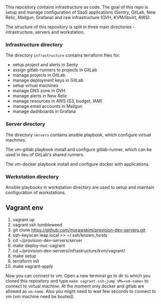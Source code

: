 This repository contains infrastructure as code.
The goal of this repo is setup and manage configuration of SaaS applications (Sentry, GitLab, New Relic, Mailgun, Grafana) and raw infrastructure (OVH, KVM/libvirt, AWS).

The structure of this repository is split in three main directories - intrastructure, servers and workstation.

### Infrastructure directory

The directory `infrastructure` contains terraform files for:
* setup project and alerts in Senty
* assign gitlab-runners to projects in GitLab
* manage projects in GitLab
* manage deployment keys in GitLab
* setup virtual machines
* manage DNS zone in OVH
* manage alerts in New Relic
* manage resources in AWS (S3, budget, IAM)
* manage email accounts in Mailgun
* manage dashboards in Grafana

### Server directory

The directory `servers` contains ansible playbook, which configure virtual machines.

The vm-gitlab playbook install and configure gitlab-runner, which can be used in lieu of GitLab's shared runners.

The vm-docker playbook install and configure docker with applications.

### Workstation directory

Ansible playbooks in workstation directory are used to setup and maintain configuration of workstations.

## Vagrant env

1. vagrant up
1. vagrant ssh tumbleweed
1. git clone https://github.com/morawskim/provision-dev-servers.git
1. ssh-keyscan leap.local >> ~/.ssh/known_hosts
1. cd ~/provision-dev-servers/server
1. make deploy-nuc-vagrant
1. cd ~/provision-dev-servers/infrastructure/kvm/vagrant/
1. make setup
1. terraform init
1. make vagrant-apply

Now you can connect to vm. Open a new terminal go to dir to which you cloned this repository and type `make vagrant-ssh-jump VM=<vm-name>` to connect to virtual machine.
At the moment only docker and gitlab are allowed as `vm-name`.
Also you might need to wait few seconds to connect to vm (vm machine need be booted).
